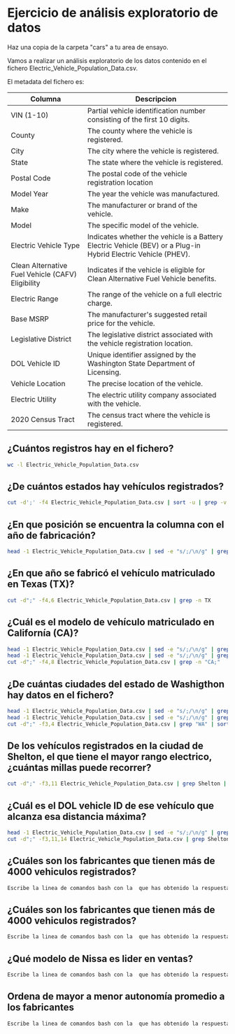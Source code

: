 

# Ejercicio de análisis exploratorio de datos

Haz una copia de la carpeta "cars" a tu area de ensayo.

Vamos a realizar un análisis exploratorio de los datos contenido en el fichero Electric_Vehicle_Population_Data.csv.

El metadata del fichero es:

|Columna | Descripcion|
|----------|-----------|
|VIN (1-10)| Partial vehicle identification number consisting of the first 10 digits.|
|County| The county where the vehicle is registered.|
|City| The city where the vehicle is registered.|
|State| The state where the vehicle is registered.|
|Postal Code| The postal code of the vehicle registration location|
|Model Year| The year the vehicle was manufactured.|
|Make| The manufacturer or brand of the vehicle.|
|Model| The specific model of the vehicle.|
|Electric Vehicle Type| Indicates whether the vehicle is a Battery Electric Vehicle (BEV) or a Plug-in Hybrid Electric Vehicle (PHEV).|
|Clean Alternative Fuel Vehicle (CAFV) Eligibility| Indicates if the vehicle is eligible for Clean Alternative Fuel Vehicle benefits.|
|Electric Range| The range of the vehicle on a full electric charge.|
|Base MSRP| The manufacturer's suggested retail price for the vehicle.|
|Legislative District| The legislative district associated with the vehicle registration location.|
|DOL Vehicle ID| Unique identifier assigned by the Washington State Department of Licensing.|
|Vehicle Location| The precise location of the vehicle.|
|Electric Utility| The electric utility company associated with the vehicle.|
|2020 Census Tract| The census tract where the vehicle is registered.|

## ¿Cuántos registros hay en el fichero?

```bash
wc -l Electric_Vehicle_Population_Data.csv
```

## ¿De cuántos estados hay vehículos registrados?

```bash
cut -d';' -f4 Electric_Vehicle_Population_Data.csv | sort -u | grep -v State | wc -l
```
## ¿En que posición se encuentra la columna con el año de fabricación?

```bash
head -1 Electric_Vehicle_Population_Data.csv | sed -e "s/;/\n/g" | grep -n "Model Year"
```
## ¿En que año se fabricó el vehículo matriculado en Texas (TX)?

```bash
cut -d";" -f4,6 Electric_Vehicle_Population_Data.csv | grep -n TX
```
## ¿Cuál es el modelo de vehículo matriculado en Californía (CA)?

```bash
head -1 Electric_Vehicle_Population_Data.csv | sed -e "s/;/\n/g" | grep -n State
head -1 Electric_Vehicle_Population_Data.csv | sed -e "s/;/\n/g" | grep -n Model
cut -d";" -f4,8 Electric_Vehicle_Population_Data.csv | grep -n "CA;"
```
## ¿De cuántas ciudades del estado de Washigthon hay datos en el fichero?

```bash
head -1 Electric_Vehicle_Population_Data.csv | sed -e "s/;/\n/g" | grep -n City
head -1 Electric_Vehicle_Population_Data.csv | sed -e "s/;/\n/g" | grep -n State
cut -d";" -f3,4 Electric_Vehicle_Population_Data.csv | grep "WA" | sort -u | wc -l
```
## De los vehículos registrados en la ciudad de Shelton, el que tiene el mayor rango electrico, ¿cuántas millas puede recorrer?

```bash
cut -d";" -f3,11 Electric_Vehicle_Population_Data.csv | grep Shelton | sort -t';' -k2 -n | tail -1
```
## ¿Cuál es el DOL vehicle ID de ese vehículo que alcanza esa distancia máxima?

```bash
head -1 Electric_Vehicle_Population_Data.csv | sed -e "s/;/\n/g" | grep -n "DOL"
cut -d";" -f3,11,14 Electric_Vehicle_Population_Data.csv | grep Shelton | sort -t';' -k2 -n | tail -1
```
## ¿Cuáles son los fabricantes que tienen más de 4000 vehiculos registrados?

```bash
Escribe la linea de comandos bash con la  que has obtenido la respuesta
```

## ¿Cuáles son los fabricantes que tienen más de 4000 vehiculos registrados?

```bash
Escribe la linea de comandos bash con la  que has obtenido la respuesta
```

## ¿Qué modelo de Nissa es lider en ventas?

```bash
Escribe la linea de comandos bash con la  que has obtenido la respuesta
```

## Ordena de mayor a menor autonomía promedio a los fabricantes

```bash
Escribe la linea de comandos bash con la  que has obtenido la respuesta
```